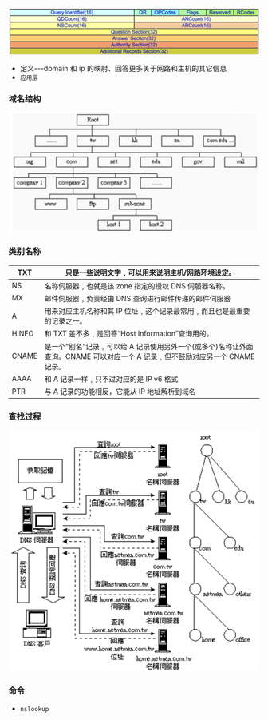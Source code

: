 ![](../assets/net/dnsFrame.png)

- 定义---domain 和 ip 的映射、回答更多关于网路和主机的其它信息
- `应用层`

### 域名结构

![域名结构](../assets/net/domainStructure.png)

### 类别名称

| TXT   | 只是一些说明文字﹐可以用来说明主机/网路环境设定。                                                                             |
| ----- | ----------------------------------------------------------------------------------------------------------------------------- |
| NS    | 名称伺服器﹐也就是该 zone 指定的授权 DNS 伺服器名称。                                                                         |
| MX    | 邮件伺服器﹐负责经由 DNS 查询进行邮件传递的邮件伺服器                                                                         |
| A     | 用来对应主机名称和其 IP 位址﹐这个记录最常用﹐而且也是最重要的记录之一。                                                      |
| HINFO | 和 TXT 差不多﹐是回答“Host Information”查询用的。                                                                             |
| CNAME | 是一个“别名”记录﹐可以给 A 记录使用另外一个(或多个)名称让外面查询。CNAME 可以对应一个 A 记录﹐但不鼓励对应另一个 CNAME 记录。 |
| AAAA  | 和 A 记录一样﹐只不过对应的是 IP v6 格式                                                                                      |
| PTR   | 与 A 记录的功能相反，它能从 IP 地址解析到域名                                                                                 |

### 查找过程

![](../assets/net/nslookup.png)

### 命令

- `nslookup`

